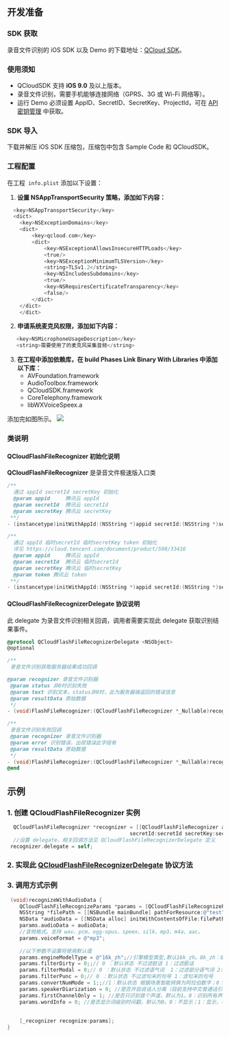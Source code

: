 ## 开发准备  

### SDK 获取

录音文件识别的 iOS SDK 以及 Demo 的下载地址：[QCloud SDK](https://sdk-1300466766.cos.ap-shanghai.myqcloud.com/realtime/QCloudSDK_IOS_v2.6.0.zip )。

### 使用须知
- QCloudSDK 支持 **iOS 9.0** 及以上版本。
- 录音文件识别，需要手机能够连接网络（GPRS、3G 或 Wi-Fi 网络等）。
- 运行 Demo 必须设置 AppID、SecretID、SecretKey、ProjectId，可在 [API 密钥管理](https://console.cloud.tencent.com/cam/capi) 中获取。

### SDK 导入

下载并解压 iOS SDK 压缩包，压缩包中包含 Sample Code 和 QCloudSDK。

### 工程配置

在工程` info.plist` 添加以下设置：
1. **设置 NSAppTransportSecurity 策略，添加如下内容：**
```objective-c
  <key>NSAppTransportSecurity</key>
  <dict>
	<key>NSExceptionDomains</key>
	<dict>
		<key>qcloud.com</key>
		<dict>
			<key>NSExceptionAllowsInsecureHTTPLoads</key>
			<true/>
			<key>NSExceptionMinimumTLSVersion</key>
			<string>TLSv1.2</string>
			<key>NSIncludesSubdomains</key>
			<true/>
			<key>NSRequiresCertificateTransparency</key>
			<false/>
		</dict>
	</dict>
    </dict>
```
2. **申请系统麦克风权限，添加如下内容：**
```objective-c
   <key>NSMicrophoneUsageDescription</key>
   <string>需要使用了的麦克风采集音频</string>
```
3. **在工程中添加依赖库，在 build Phases Link Binary With Libraries 中添加以下库：**
   + AVFoundation.framework
   + AudioToolbox.framework
   + QCloudSDK.framework
   + CoreTelephony.framework
   + libWXVoiceSpeex.a

添加完如图所示。
![](https://main.qcloudimg.com/raw/17ff6f4f4a27e0843de528eb070c2f32.png)

### 类说明

#### QCloudFlashFileRecognizer 初始化说明

**QCloudFlashFileRecognizer** 是录音文件极速版入口类

```objective-c
/**
  通过 appId secretId secretKey 初始化
  @param appid     腾讯云 appId
  @param secretId  腾讯云 secretId
  @param secretKey 腾讯云 secretKey
 **/
- (instancetype)initWithAppId:(NSString *)appid secretId:(NSString *)secretId secretKey:(NSString *)secretKey;

/** 
  通过 appId 临时secretId 临时secretKey token 初始化 
  详见 https://cloud.tencent.com/document/product/598/33416
  @param appid     腾讯云 appId
  @param secretId  腾讯云 临时secretId
  @param secretKey 腾讯云 临时secretKey
  @param token 腾讯云 token
 **/
- (instancetype)initWithAppId:(NSString *)appid secretId:(NSString *)secretId secretKey:(NSString *)secretKey token:(NSString *)token;
```

#### QCloudFlashFileRecognizerDelegate 协议说明[](id:QCloudFlashFileRecognizerDelegate)

此 delegate 为录音文件识别相关回调，调用者需要实现此 delegate 获取识别结果事件。

```objective-c
@protocol QCloudFlashFileRecognizerDelegate <NSObject>
@optional

/**
 录音文件识别获取服务器结果成功回调

@param recognizer 录音文件识别器
 @param status 非0时识别失败
 @param text 识别文本，status非0时，此为服务器端返回的错误信息
 @param resultData 原始数据
 */
- (void)FlashFileRecognizer:(QCloudFlashFileRecognizer *_Nullable)recognizer status:(nullable NSInteger *) status text:(nullable NSString *)text resultData:(nullable NSDictionary *)resultData;

/**
 录音文件识别失败回调
 @param recognizer 录音文件识别器
 @param error 识别错误，出现错误此字段有
 @param resultData 原始数据
 */
- (void)FlashFileRecognizer:(QCloudFlashFileRecognizer *_Nullable)recognizer error:(nullable NSError *)error resultData:(nullable NSDictionary *)resultData;
@end
```

## 示例

### 1. 创建 QCloudFlashFileRecognizer 实例 

```objective-c
  QCloudFlashFileRecognizer *recognizer = [[QCloudFlashFileRecognizer alloc] initWithAppId:appId 
  								        secretId:secretId secretKey:secretKey];
  //设置 delegate，相关回调方法见 QCloudFlashFileRecognizerDelegate 定义
 recognizer.delegate = self;
```

### 2. 实现此 [QCloudFlashFileRecognizerDelegate](#QCloudFlashFileRecognizerDelegate) 协议方法

### 3. 调用方式示例

```objective-c
 (void)recognizeWithAudioData {
    QCloudFlashFileRecognizeParams *params = [QCloudFlashFileRecognizeParams defaultRequestParams];
    NSString *filePath = [[NSBundle mainBundle] pathForResource:@"test" ofType:@"mp3"];
    NSData *audioData = [[NSData alloc] initWithContentsOfFile:filePath];
    params.audioData = audioData;
    //音频格式。支持 wav、pcm、ogg-opus、speex、silk、mp3、m4a、aac。
    params.voiceFormat = @"mp3";
    
    //以下参数不设置将使用默认值
    params.engineModelType = @"16k_zh";//引擎模型类型,默认16k_zh。8k_zh：8k 中文普通话通用；16k_zh：16k 中文普通话通用；16k_zh_video：16k 音视频领域。
    params.filterDirty = 0;;// 0 ：默认状态 不过滤脏话 1：过滤脏话
    params.filterModal = 0;// 0 ：默认状态 不过滤语气词  1：过滤部分语气词 2:严格过滤
    params.filterPunc = 0;// 0 ：默认状态 不过滤句末的句号 1：滤句末的句号
    params.convertNumMode = 1;;//1：默认状态 根据场景智能转换为阿拉伯数字；0：全部转为中文数字。
    params.speakerDiarization = 0; //是否开启说话人分离（目前支持中文普通话引擎），默认为0，0：不开启，1：开启。
    params.firstChannelOnly = 1; //是否只识别首个声道，默认为1。0：识别所有声道；1：识别首个声道。
    params.wordInfo = 0; //是否显示词级别时间戳，默认为0。0：不显示；1：显示，不包含标点时间戳，2：显示，包含标点时间戳。
    
    
    [_recognizer recognize:params];
}
```
